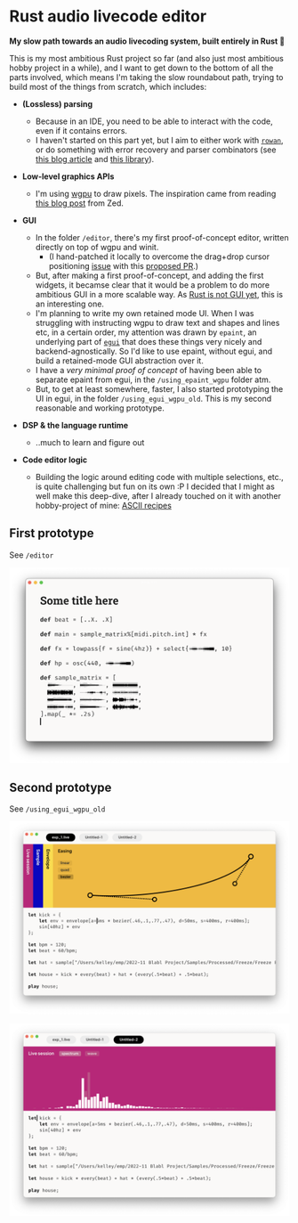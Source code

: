 # Rust audio livecode editor

**My slow path towards an audio livecoding system, built entirely in Rust 🦀**

This is my most ambitious Rust project so far (and also just most ambitious hobby project in a while), and I want to get down to the bottom of all the parts involved, which means I'm taking the slow roundabout path, trying to build most of the things from scratch, which includes:

- **(Lossless) parsing**

  - Because in an IDE, you need to be able to interact with the code, even if it contains errors.
  - I haven't started on this part yet, but I aim to either work with [`rowan`](https://github.com/rust-analyzer/rowan), or do something with error recovery and parser combinators (see [this blog article](https://eyalkalderon.com/blog/nom-error-recovery/) and [this library](https://github.com/zesterer/chumsky/)).

- **Low-level graphics APIs**

  - I'm using [wgpu](https://wgpu.rs/) to draw pixels. The inspiration came from reading [this blog post](https://zed.dev/blog/videogame) from Zed.

- **GUI**

  - In the folder `/editor`, there's my first proof-of-concept editor, written directly on top of wgpu and winit.
    - (I hand-patched it locally to overcome the drag+drop cursor positioning [issue](https://github.com/rust-windowing/winit/issues/1550) with this [proposed PR](https://github.com/rust-windowing/winit/pull/2615).)
  - But, after making a first proof-of-concept, and adding the first widgets, it becamse clear that it would be a problem to do more ambitious GUI in a more scalable way. As [Rust is not GUI yet](https://areweguiyet.com/), this is an interesting one.
  - I'm planning to write my own retained mode UI. When I was struggling with instructing wgpu to draw text and shapes and lines etc, in a certain order, my attention was drawn by `epaint`, an underlying part of [`egui`](https://www.egui.rs/) that does these things very nicely and backend-agnostically. So I'd like to use epaint, without egui, and build a retained-mode GUI abstraction over it.
  - I have a _very minimal proof of concept_ of having been able to separate epaint from egui, in the `/using_epaint_wgpu` folder atm.
  - But, to get at least somewhere, faster, I also started prototyping the UI in egui, in the folder `/using_egui_wgpu_old`. This is my second reasonable and working prototype.

- **DSP & the language runtime**

  - ..much to learn and figure out

- **Code editor logic**

  - Building the logic around editing code with multiple selections, etc., is quite challenging but fun on its own :P I decided that I might as well make this deep-dive, after I already touched on it with another hobby-project of mine: [ASCII recipes](https://asciirecip.es/)

## First prototype

See `/editor`

![](pics/stuff_that_looks_like_live_code.png)

## Second prototype

See `/using_egui_wgpu_old`

![](pics/easing_dash_1.png)

![](pics/session_dash_1.png)
